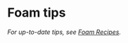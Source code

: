 # Foam tips

_For up-to-date tips, see_ [_Foam Recipes_](https://foambubble.github.io/foam/recipes/recipes)_._

